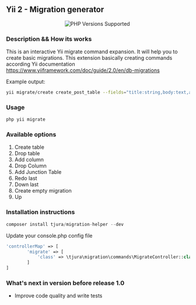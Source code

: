 ## Yii 2 - Migration generator

<p style="text-align:center;">
 <a title="PHP Versions Supported"><img alt="PHP Versions Supported" src="https://img.shields.io/badge/php->=7.2-777bb3.svg?logo=php&logoColor=white&labelColor=555555&style=for-the-badge"></a>  
 <a title="PHP Versions Supported"><img alt="" src="https://img.shields.io/badge/Framework-Yii2-777bb3.svg?logo=framework&logoColor=white&labelColor=555555&style=for-the-badge"></a>
</p>

### Description && How its works

This is an interactive Yii migrate command expansion. It will help you to create basic migrations.
This extension basically creating commands according Yii documentation
https://www.yiiframework.com/doc/guide/2.0/en/db-migrations

Example output:

```bash
yii migrate/create create_post_table --fields="title:string,body:text,author_id:integer:notNull:foreignKey(user)"
```

### Usage

```bash
php yii migrate
```

### Available options

1. Create table
2. Drop table
3. Add column
4. Drop Column
5. Add Junction Table
6. Redo last
7. Down last
8. Create empty migration
9. Up

### Installation instructions

```php
composer install tjura/migration-helper --dev
```

Update your console.php config file
```php
'controllerMap' => [
        'migrate' => [
            'class' => \tjura\migration\commands\MigrateController::class,
        ]
]
```

### What's next in version before release 1.0

- Improve code quality and write tests